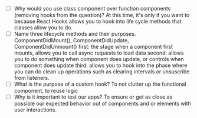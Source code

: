 - [ ] Why would you use class component over function components (removing hooks from the question)?
      At this time, it's only if you want to because React Hooks allows you to hook into life cycle methods that classes allow you to do.
- [ ] Name three lifecycle methods and their purposes.
      ComponentDidMount(), ComponentDidUpdate, ComponentDidUnmount()
      first: the stage when a component first mounts, allows you to call async requests to load data
      second: allows you to do something when component does update, or controls when component does update
      third: allows you to hook into the phase where you can do clean up operations such as clearing intervals or unsuscribe from listeners.
- [ ] What is the purpose of a custom hook?
      To not clutter up the functional component, to reuse logic
- [ ] Why is it important to test our apps?
      To ensure or get as close as possible our expected behavior out of components and or elements with user interactions.
